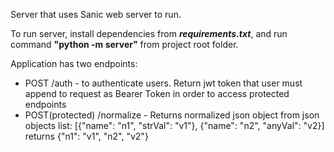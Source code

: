 Server that uses Sanic web server to run.

To run server, install dependencies from **_requirements.txt_**, and run command **"python -m server"** from project root folder.

Application has two endpoints:

- POST /auth - to authenticate users. Return jwt token that user must append to request as Bearer Token in order to access protected endpoints
- POST(protected) /normalize - Returns normalized json object from json objects list: [{"name": "n1", "strVal": "v1"}, {"name": "n2", "anyVal": "v2}] returns {"n1": "v1", "n2", "v2"}
